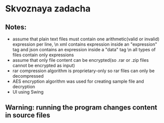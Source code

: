 # Skvoznaya zadacha
## Notes:
* assume that plain text files must contain one arithmetic(valid or invalid) expression per line, \n xml contains expression inside an "expression" tag and json contains an expression inside a "data" tag \n all types of files contain only expressions
* assume that only file content can be encrypted(so .rar or .zip files cannot be encrypted as input)
* rar compression algorithm is proprietary-only so rar files can only be decompressed
* AES encryption algorithm was used for creating sample file and decryption
* UI using Swing
## Warning: running the program changes content in source files